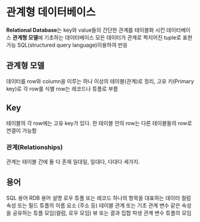 # 관계형 데이터베이스

**Relational Database**는 key와 value들의 간단한 관계를 테이블화 시킨 데이터베이스
**관계형 모델**에 기초하는 데이터베이스
모든 데이터가 관계로 짝지어진 tuple로 표현 가능
SQL(structured query language)이용하여 반응

## 관계형 모델

데이터를 row와 column을 이루는 하나 이상의 테이블(관계)로 정리, 고유 키(Primary key)로 각 row를 식별
row는 레코드나 튜플로 부름

## Key

테이블의 각 row에는 고유 key가 있다.
한 테이블 안의 row는 다른 테이블들의 row로 연결이 가능함

### 관계(Relationships)

관계는 테이블 간에 둘 다 존재
일대일, 일대다, 다대다 세가지.

## 용어

SQL 용어 RDB 용어 설명
로우 튜플 또는 레코드 하나의 항목을 대표하는 데이터
컬럼 속성 또는 필드 튜플의 이름 요소 (주소 등)
테이블 관계 또는 기초 관계 변수 같은 속성을 공유하는 튜플 모임(컬럼, 로우 모임)
뷰 또는 결과 집합 파생 관계 변수 튜플의 모임
